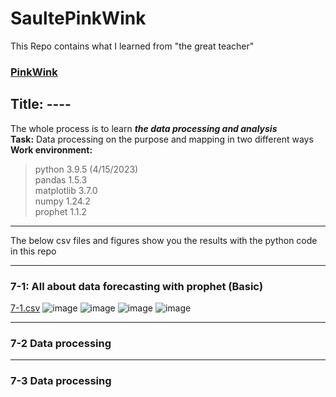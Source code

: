 # SaultePinkWink
This Repo contains what I learned from "the great teacher" 
### [PinkWink](https://github.com/PinkWink)
## Title: ----
The whole process is to learn _**the data processing and analysis**_
<br/>**Task:** Data processing on the purpose and mapping in two different ways
<br/>**Work environment:** 
> python 3.9.5 (4/15/2023)
<br/>pandas 1.5.3 
<br/>matplotlib 3.7.0
<br/>numpy 1.24.2
<br/>prophet 1.1.2
***
The below csv files and figures show you the results with the python code in this repo
***
### 7-1: All about data forecasting with prophet (Basic)
[7-1.csv](https://github.com/JohnkeyLee/SaultePinkWink-chapter7/files/11323870/7-1.csv)
![image](https://user-images.githubusercontent.com/103592307/234317743-9db80e72-b1a5-43df-b377-e3659fea1941.png)
![image](https://user-images.githubusercontent.com/103592307/234317819-57bb5f98-c441-4e63-9db1-c274975a63b9.png)
![image](https://user-images.githubusercontent.com/103592307/234318312-08290e27-2f0e-4445-8e86-80f8f86dd39f.png)
![image](https://user-images.githubusercontent.com/103592307/234318337-80190d91-8f3d-476a-9c01-65efdcad4a78.png)

***
### 7-2 Data processing

***
### 7-3 Data processing
